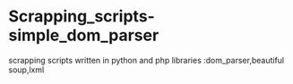 # Scrapping_scripts-simple_dom_parser 

scrapping scripts written in python and php
libraries :dom_parser,beautiful soup,lxml
